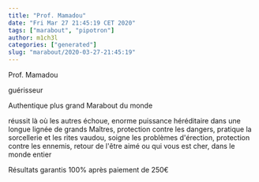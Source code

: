 ```yaml
---
title: "Prof. Mamadou"
date: "Fri Mar 27 21:45:19 CET 2020"
tags: ["marabout", "pipotron"]
author: m1ch3l
categories: ["generated"]
slug: "marabout/2020-03-27-21:45:19"
---
```


Prof. Mamadou

guérisseur

Authentique plus grand Marabout du monde

réussit là où les autres échoue, enorme puissance héréditaire dans une longue lignée de grands Maîtres, protection contre les dangers, pratique la sorcellerie et les rites vaudou, soigne les problèmes d'érection, protection contre les ennemis, retour de l'être aimé ou qui vous est cher, dans le monde entier

Résultats garantis 100% après paiement de 250€
